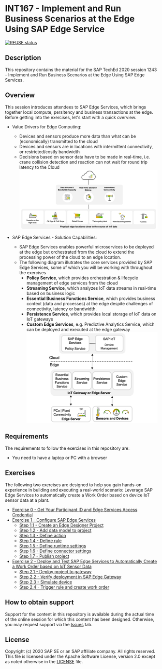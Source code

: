 # INT167 - Implement and Run Business Scenarios at the Edge Using SAP Edge Service

[![REUSE status](https://api.reuse.software/badge/github.com/SAP-samples/teched2020-INT167)](https://api.reuse.software/info/github.com/SAP-samples/teched2020-INT167)

## Description

This repository contains the material for the SAP TechEd 2020 session 1243 - Implement and Run Business Scenarios at the Edge Using SAP Edge Services.  

## Overview

This session introduces attendees to SAP Edge Services, which brings together local compute, persitency and business transactions at the edge.  Before getting into the exercises, let's start with a quick overview.

- Value Drivers for Edge Computing: 
  - Devices and sensors produce more data than what can be (economically) transmitted to the cloud
  - Devices and sensors are in locations with intermittent connectivity, or restricted/costly bandwidth 
  - Decisions based on sensor data have to be made in real-time, i.e. crane collision detection and reaction can not wait for round trip latency to the Cloud
<br>![](/exercises/ex0/images/Overview_1.png)  
 
- SAP Edge Services - Solution Capabilities:
  - SAP Edge Services enables powerful microservices to be deployed at the edge but orchestrated from the cloud to extend the processing power of the cloud to an edge location.   
  - The following diagram illutrates the core services provided by SAP Edge Services, some of which you will be working with throughout the exercises
    - __Policy Service__, which provides orchestration & lifecycle management of edge services from the cloud
    - __Streaming Service__, which analyzes IoT data streams in real-time based on business logic
    - __Essential Business Functions Service__, which provides business context (data and processes) at the edge despite challenges of connectivity, latency or bandwidth.
    - __Persistence Service__, which provides local storage of IoT data on IoT gateways
    - __Custom Edge Services__, e.g. Predictive Analytics Service, which can be deployed and executed at the edge gateway
<br>![](/exercises/ex0/images/Overview_2.png)

## Requirements

The requirements to follow the exercises in this repository are:
- You need to have a laptop or PC with a browser

## Exercises

The following two exercises are designed to help you gain hands-on experience in building and executing a real-world scenario: Leverage SAP Edge Services to automatically create a Work Order based on device IoT sensor data at a plant.

- [Exercise 0 - Get Your Participant ID and Edge Services Access Credential](exercises/ex0/)
- [Exercise 1 - Configure SAP Edge Services](exercises/ex1/)
    - [Step 1.1 - Create an Edge Designer Project](exercises/ex1#step-11-create-an-edge-designer-project)
    - [Step 1.2 - Add data model to project](exercises/ex1#step-12-Add-data-model-to-project)
    - [Step 1.3 - Define action](exercises/ex1#step-13-Define-action)
    - [Step 1.4 - Define rule](exercises/ex1#step-14-Define-rule)
    - [Step 1.5 - Define runtime settings](exercises/ex1#step-15-Define-runtime-settings)
    - [Step 1.6 - Define connector settings](exercises/ex1#step-16-Define-connector-settings)
    - [Step 1.7 - Publish project](exercises/ex1#step-17-Publish-project)
- [Exercise 2 - Deploy and Test SAP Edge Services to Automatically Create a Work Order based on IoT Sensor Data](exercises/ex2/)
    - [Step 2.1 - Deploy project to gateway](exercises/ex2#step-21-Deploy-project-to-gateway)
    - [Step 2.2 - Verify deployment in SAP Edge Gateway](exercises/ex2#step-22-Verify-deployment-in-SAP-Edge-Gateway)
    - [Step 2.3 - Simulate device](exercises/ex2#step-23-Simulate-device)
    - [Step 2.4 - Trigger rule and create work order](exercises/ex2#step-24-Trigger-rule-and-create-work-order)
    
    
## How to obtain support

Support for the content in this repository is available during the actual time of the online session for which this content has been designed. Otherwise, you may request support via the [Issues](../../issues) tab.

## License
Copyright (c) 2020 SAP SE or an SAP affiliate company. All rights reserved. This file is licensed under the Apache Software License, version 2.0 except as noted otherwise in the [LICENSE](LICENSES/Apache-2.0.txt) file.
